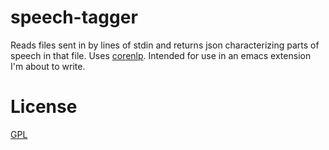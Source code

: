 speech-tagger
=============

Reads files sent in by lines of stdin and returns json characterizing parts of speech in that file. Uses [corenlp](http://nlp.stanford.edu/software/corenlp.shtml). Intended for use in an emacs extension I'm about to write.

# License

[GPL](GPL.md)
